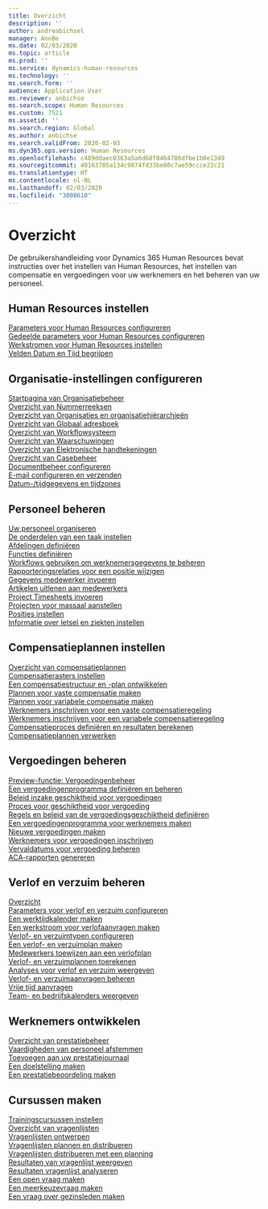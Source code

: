 ```yaml
---
title: Overzicht
description: ''
author: andreabichsel
manager: AnnBe
ms.date: 02/03/2020
ms.topic: article
ms.prod: ''
ms.service: dynamics-human-resources
ms.technology: ''
ms.search.form: ''
audience: Application User
ms.reviewer: anbichse
ms.search.scope: Human Resources
ms.custom: 7521
ms.assetid: ''
ms.search.region: Global
ms.author: anbichse
ms.search.validFrom: 2020-02-03
ms.dyn365.ops.version: Human Resources
ms.openlocfilehash: c489ddaec0363a5a6d68f0464786dfbe1b0e1349
ms.sourcegitcommit: 40163705a134c9874fd33be80c7ae59ccce22c21
ms.translationtype: HT
ms.contentlocale: nl-NL
ms.lasthandoff: 02/03/2020
ms.locfileid: "3008610"
---
```

# <a name="overview"></a>Overzicht

De gebruikershandleiding voor Dynamics 365 Human Resources bevat instructies over het instellen van Human Resources, het instellen van compensatie en vergoedingen voor uw werknemers en het beheren van uw personeel.

## <a name="set-up-human-resources"></a>Human Resources instellen

[Parameters voor Human Resources configureren](hr-setup-parameters.md)</br>
[Gedeelde parameters voor Human Resources configureren](hr-setup-shared-parameters.md)</br>
[Werkstromen voor Human Resources instellen](hr-setup-workflows.md)</br>
[Velden Datum en Tijd begrijpen](hr-setup-date-time-fields.md)</br>

## <a name="configure-organization-settings"></a>Organisatie-instellingen configureren

[Startpagina van Organisatiebeheer](../fin-ops-core/fin-ops/organization-administration/organization-administration-home-page.md?toc=/dynamics365/human-resources/toc.json)</br>
[Overzicht van Nummerreeksen](../fin-ops-core/fin-ops/organization-administration/number-sequence-overview.md?toc=/dynamics365/human-resources/toc.json)</br>
[Overzicht van Organisaties en organisatiehiërarchieën](../fin-ops-core/fin-ops/organization-administration/organizations-organizational-hierarchies.md?toc=/dynamics365/human-resources/toc.json)</br>
[Overzicht van Globaal adresboek](../fin-ops-core/fin-ops/organization-administration/overview-global-address-book.md?toc=/dynamics365/human-resources/toc.json)</br>
[Overzicht van Workflowsysteem](../fin-ops-core/fin-ops/organization-administration/overview-workflow-system.md?toc=/dynamics365/human-resources/toc.json)</br>
[Overzicht van Waarschuwingen](../fin-ops-core/fin-ops/get-started/alerts-overview.md?toc=/dynamics365/human-resources/toc.json)</br>
[Overzicht van Elektronische handtekeningen](../fin-ops-core/fin-ops/organization-administration/electronic-signature-overview.md?toc=/dynamics365/human-resources/toc.json)</br>
[Overzicht van Casebeheer](../fin-ops-core/fin-ops/organization-administration/cases.md?toc=/dynamics365/human-resources/toc.json)</br>
[Documentbeheer configureren](../fin-ops-core/fin-ops/organization-administration/configure-document-management.md?toc=/dynamics365/human-resources/toc.json)</br>
[E-mail configureren en verzenden](../fin-ops-core/fin-ops/organization-administration/configure-email.md?toc=/dynamics365/human-resources/toc.json)</br>
[Datum-/tijdgegevens en tijdzones](../fin-ops-core/fin-ops/organization-administration/date-time-zones.md?toc=/dynamics365/human-resources/toc.json)</br>

## <a name="manage-personnel"></a>Personeel beheren

[Uw personeel organiseren](hr-personnel-departments-jobs-positions.md)</br>
[De onderdelen van een taak instellen](hr-personnel-jobs.md)</br>
[Afdelingen definiëren](hr-personnel-define-departments.md)</br>
[Functies definiëren](hr-personnel-define-jobs.md)</br>
[Workflows gebruiken om werknemersgegevens te beheren](hr-workflow-manage-employee-information.md)</br>
[Rapporteringsrelaties voor een positie wijzigen](hr-personnel-modify-reporting-relationships-position.md)</br>
[Gegevens medewerker invoeren](hr-personnel-enter-worker-information.md)</br>
[Artikelen uitlenen aan medewerkers](hr-personnel-loan-item-worker.md)</br>
[Project Timesheets invoeren](hr-personnel-enter-project-timesheets.md)</br>
[Projecten voor massaal aanstellen](hr-personnel-mass-hire-projects.md)</br>
[Posities instellen](hr-personnel-set-up-positions.md)</br>
[Informatie over letsel en ziekten instellen](hr-personnel-set-up-injury-illness-information.md)</br>

## <a name="set-up-compensation-plans"></a>Compensatieplannen instellen

[Overzicht van compensatieplannen](hr-compensation-overview.md)</br>
[Compensatierasters instellen](hr-compensation-grids.md)</br>
[Een compensatiestructuur en -plan ontwikkelen](hr-compensation-structure.md)</br>
[Plannen voor vaste compensatie maken](hr-compensation-fixed-plans.md)</br>
[Plannen voor variabele compensatie maken](hr-compensation-variable-plans.md)</br>
[Werknemers inschrijven voor een vaste compensatieregeling](hr-compensation-enroll-employees-fixed.md)</br>
[Werknemers inschrijven voor een variabele compensatieregeling](hr-compensation-enroll-employees-variable.md)</br>
[Compensatieproces definiëren en resultaten berekenen](hr-compensation-define-process.md)</br>
[Compensatieplannen verwerken](hr-compensation-process.md)</br>

## <a name="manage-benefits"></a>Vergoedingen beheren

[Preview-functie: Vergoedingenbeheer](hr-benefits-management-overview.md)</br>
[Een vergoedingenprogramma definiëren en beheren](hr-benefits-manage-program.md)</br>
[Beleid inzake geschiktheid voor vergoedingen](hr-benefits-eligibility-policies.md)</br>
[Proces voor geschiktheid voor vergoeding](hr-benefits-eligibility-process.md)</br>
[Regels en beleid van de vergoedingsgeschiktheid definiëren](hr-benefits-define-eligibility-rules.md)</br>
[Een vergoedingenprogramma voor werknemers maken](hr-benefits-deliver-employee-benefits-program.md)</br>
[Nieuwe vergoedingen maken](hr-benefits-create.md)</br>
[Werknemers voor vergoedingen inschrijven](hr-benefits-enroll-workers.md)</br>
[Vervaldatums voor vergoeding beheren](hr-benefits-expiration-dates.md)</br>
[ACA-rapporten genereren](hr-benefits-aca-reports.md)</br>

## <a name="manage-leave-and-absence"></a>Verlof en verzuim beheren

[Overzicht](hr-leave-and-absence-overview.md)</br>
[Parameters voor verlof en verzuim configureren](hr-leave-and-absence-parameters.md)</br>
[Een werktijdkalender maken](hr-leave-and-absence-working-time-calendar.md)</br>
[Een werkstroom voor verlofaanvragen maken](hr-leave-and-absence-workflow.md)</br>
[Verlof- en verzuimtypen configureren](hr-leave-and-absence-types.md)</br>
[Een verlof- en verzuimplan maken](hr-leave-and-absence-plans.md)</br>
[Medewerkers toewijzen aan een verlofplan](hr-leave-and-absence-enroll.md)</br>
[Verlof- en verzuimplannen toerekenen](hr-leave-and-absence-accrue.md)</br>
[Analyses voor verlof en verzuim weergeven](hr-leave-and-absence-analytics.md)</br>
[Verlof- en verzuimaanvragen beheren](hr-employee-self-service-manage-requests.md)</br>
[Vrije tijd aanvragen](hr-employee-self-service-request-time-off.md)</br>
[Team- en bedrijfskalenders weergeven](hr-employee-self-service-calendar.md)</br>

## <a name="develop-employees"></a>Werknemers ontwikkelen

[Overzicht van prestatiebeheer](hr-develop-performance-management-overview.md)</br>
[Vaardigheden van personeel afstemmen](hr-develop-skills.md)</br>
[Toevoegen aan uw prestatiejournaal](hr-develop-add-performance-journal.md)</br>
[Een doelstelling maken](hr-develop-create-goal.md)</br>
[Een prestatiebeoordeling maken](hr-develop-create-performance-review.md)</br>

## <a name="create-courses"></a>Cursussen maken

[Trainingscursussen instellen](hr-learning-courses.md)</br>
[Overzicht van vragenlijsten](hr-learning-questionnaires.md)</br>
[Vragenlijsten ontwerpen](hr-learning-design-questionnaires.md)</br>
[Vragenlijsten plannen en distribueren](hr-learning-distribute-questionnaires.md)</br>
[Vragenlijsten distribueren met een planning](hr-learning-distribute-questionnaires-scheduling.md)</br>
[Resultaten van vragenlijst weergeven](hr-learning-evaluate-questionnaire-results.md)</br>
[Resultaten vragenlijst analyseren](hr-learning-analyze-questionnaire-results.md)</br>
[Een open vraag maken](hr-learning-create-open-ended-question.md)</br>
[Een meerkeuzevraag maken](hr-learning-create-closed-ended-question.md)</br>
[Een vraag over gezinsleden maken](hr-learning-depending-question.md)</br>



